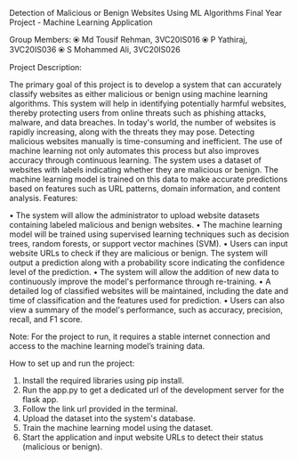 Detection of Malicious or Benign Websites Using ML Algorithms
Final Year Project - Machine Learning Application

Group Members:
⦿ Md Tousif Rehman, 3VC20IS016
⦿ P Yathiraj, 3VC20IS036
⦿ S Mohammed Ali, 3VC20IS026

Project Description:

The primary goal of this project is to develop a system that can accurately classify websites as either malicious or benign using machine learning algorithms.
This system will help in identifying potentially harmful websites, thereby protecting users from online threats such as phishing attacks, malware, and data breaches.
In today's world, the number of websites is rapidly increasing, along with the threats they may pose. Detecting malicious websites manually is time-consuming and inefficient. The use of machine learning not only automates this process but also improves accuracy through continuous learning.
The system uses a dataset of websites with labels indicating whether they are malicious or benign. The machine learning model is trained on this data to make accurate predictions based on features such as URL patterns, domain information, and content analysis.
Features:

• The system will allow the administrator to upload website datasets containing labeled malicious and benign websites.
• The machine learning model will be trained using supervised learning techniques such as decision trees, random forests, or support vector machines (SVM).
• Users can input website URLs to check if they are malicious or benign. The system will output a prediction along with a probability score indicating the confidence level of the prediction.
• The system will allow the addition of new data to continuously improve the model's performance through re-training.
• A detailed log of classified websites will be maintained, including the date and time of classification and the features used for prediction.
• Users can also view a summary of the model's performance, such as accuracy, precision, recall, and F1 score.

Note:
For the project to run, it requires a stable internet connection and access to the machine learning model’s training data.

How to set up and run the project:

1. Install the required libraries using pip install.
2. Run the app.py to get a dedicated url of the development server for the flask app.
3. Follow the link url provided in the terminal.
4. Upload the dataset into the system's database.
5. Train the machine learning model using the dataset.
6. Start the application and input website URLs to detect their status (malicious or benign).

